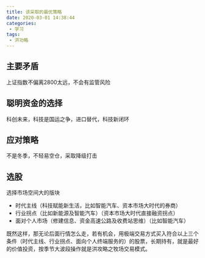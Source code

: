 ```yaml
---
title: 该采取的最优策略
date: 2020-03-01 14:38:44
categories:
 - 学习
tags:
 - 洪功略
---
```

## 主要矛盾
上证指数不偏离2800太远，不会有监管风险

## 聪明资金的选择
科创未来，科技是国运之争，进口替代，科技新闭环

## 应对策略
不是冬季，不轻易空仓，采取降级打击

## 选股
选择市场空间大的版块
- 时代主线（科技赋能新生活，比如智能汽车、资本市场大时代的券商）
- 行业拐点（比如新能源及智能汽车）（资本市场大时代直接融资拐点）
- 面对个人市场（修建信息、资金高速公路及收费站思维）（比如智能汽车）

既然这样，那无论后面行情怎么走，若有机会，用极端交易方式买入符合以上三个条件（时代主线、行业拐点、面向个人终端服务的）的股票，长期持有，就是最好的价值投资，按季节大波段操作就是洪攻略之牧场交易模式。